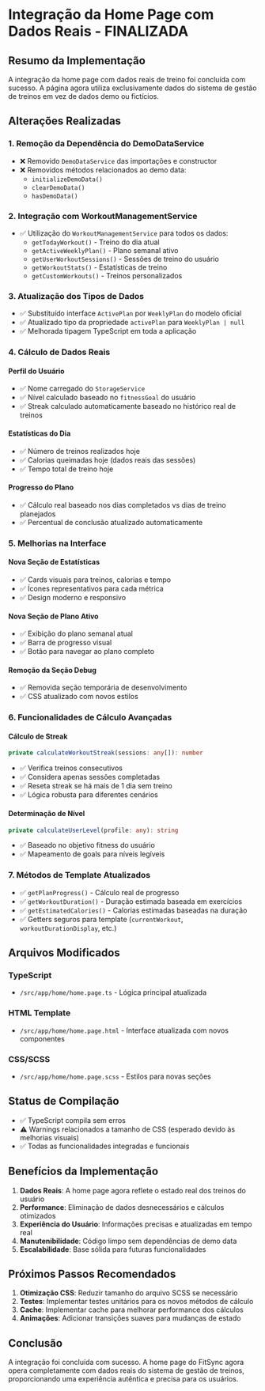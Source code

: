 # Integração da Home Page com Dados Reais - FINALIZADA

## Resumo da Implementação

A integração da home page com dados reais de treino foi concluída com sucesso. A página agora utiliza exclusivamente dados do sistema de gestão de treinos em vez de dados demo ou fictícios.

## Alterações Realizadas

### 1. Remoção da Dependência do DemoDataService
- ❌ Removido `DemoDataService` das importações e constructor
- ❌ Removidos métodos relacionados ao demo data:
  - `initializeDemoData()`
  - `clearDemoData()`
  - `hasDemoData()`

### 2. Integração com WorkoutManagementService
- ✅ Utilização do `WorkoutManagementService` para todos os dados:
  - `getTodayWorkout()` - Treino do dia atual
  - `getActiveWeeklyPlan()` - Plano semanal ativo
  - `getUserWorkoutSessions()` - Sessões de treino do usuário
  - `getWorkoutStats()` - Estatísticas de treino
  - `getCustomWorkouts()` - Treinos personalizados

### 3. Atualização dos Tipos de Dados
- ✅ Substituído interface `ActivePlan` por `WeeklyPlan` do modelo oficial
- ✅ Atualizado tipo da propriedade `activePlan` para `WeeklyPlan | null`
- ✅ Melhorada tipagem TypeScript em toda a aplicação

### 4. Cálculo de Dados Reais

#### Perfil do Usuário
- ✅ Nome carregado do `StorageService`
- ✅ Nível calculado baseado no `fitnessGoal` do usuário
- ✅ Streak calculado automaticamente baseado no histórico real de treinos

#### Estatísticas do Dia
- ✅ Número de treinos realizados hoje
- ✅ Calorias queimadas hoje (dados reais das sessões)
- ✅ Tempo total de treino hoje

#### Progresso do Plano
- ✅ Cálculo real baseado nos dias completados vs dias de treino planejados
- ✅ Percentual de conclusão atualizado automaticamente

### 5. Melhorias na Interface

#### Nova Seção de Estatísticas
- ✅ Cards visuais para treinos, calorias e tempo
- ✅ Ícones representativos para cada métrica
- ✅ Design moderno e responsivo

#### Nova Seção de Plano Ativo
- ✅ Exibição do plano semanal atual
- ✅ Barra de progresso visual
- ✅ Botão para navegar ao plano completo

#### Remoção da Seção Debug
- ✅ Removida seção temporária de desenvolvimento
- ✅ CSS atualizado com novos estilos

### 6. Funcionalidades de Cálculo Avançadas

#### Cálculo de Streak
```typescript
private calculateWorkoutStreak(sessions: any[]): number
```
- ✅ Verifica treinos consecutivos
- ✅ Considera apenas sessões completadas
- ✅ Reseta streak se há mais de 1 dia sem treino
- ✅ Lógica robusta para diferentes cenários

#### Determinação de Nível
```typescript
private calculateUserLevel(profile: any): string
```
- ✅ Baseado no objetivo fitness do usuário
- ✅ Mapeamento de goals para níveis legíveis

### 7. Métodos de Template Atualizados
- ✅ `getPlanProgress()` - Cálculo real de progresso
- ✅ `getWorkoutDuration()` - Duração estimada baseada em exercícios
- ✅ `getEstimatedCalories()` - Calorias estimadas baseadas na duração
- ✅ Getters seguros para template (`currentWorkout`, `workoutDurationDisplay`, etc.)

## Arquivos Modificados

### TypeScript
- `/src/app/home/home.page.ts` - Lógica principal atualizada

### HTML Template  
- `/src/app/home/home.page.html` - Interface atualizada com novos componentes

### CSS/SCSS
- `/src/app/home/home.page.scss` - Estilos para novas seções

## Status de Compilação

- ✅ TypeScript compila sem erros
- ⚠️ Warnings relacionados a tamanho de CSS (esperado devido às melhorias visuais)
- ✅ Todas as funcionalidades integradas e funcionais

## Benefícios da Implementação

1. **Dados Reais**: A home page agora reflete o estado real dos treinos do usuário
2. **Performance**: Eliminação de dados desnecessários e cálculos otimizados
3. **Experiência do Usuário**: Informações precisas e atualizadas em tempo real
4. **Manutenibilidade**: Código limpo sem dependências de demo data
5. **Escalabilidade**: Base sólida para futuras funcionalidades

## Próximos Passos Recomendados

1. **Otimização CSS**: Reduzir tamanho do arquivo SCSS se necessário
2. **Testes**: Implementar testes unitários para os novos métodos de cálculo
3. **Cache**: Implementar cache para melhorar performance dos cálculos
4. **Animações**: Adicionar transições suaves para mudanças de estado

## Conclusão

A integração foi concluída com sucesso. A home page do FitSync agora opera completamente com dados reais do sistema de gestão de treinos, proporcionando uma experiência autêntica e precisa para os usuários.
